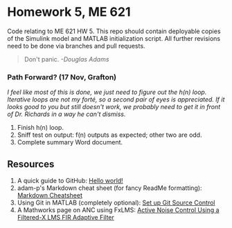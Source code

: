 # Homework 5, ME 621
Code relating to ME 621 HW 5. This repo should contain deployable copies of the Simulink model and MATLAB initialization script. All further revisions need to be done via branches and pull requests.

> Don't panic. *-Douglas Adams*

### Path Forward? (17 Nov, Grafton)
_I feel like most of this is done, we just need to figure out the h(n) loop. Iterative loops are not my forté, so a second pair of eyes is appreciated. If it looks good to you but still doesn't work, we probably need to get it in front of Dr. Richards in a way he can't dismiss._
1. Finish h(n) loop.
2. Sniff test on output: f(n) outputs as expected; other two are odd.
3. Complete summary Word document.

## Resources
1. A quick guide to GitHub: [Hello world!](https://guides.github.com/activities/hello-world/)
2. adam-p's Markdown cheat sheet (for fancy ReadMe formatting): [Markdown Cheatsheet](https://github.com/adam-p/markdown-here/wiki/Markdown-Cheatsheet) 
3. Using Git in MATLAB (completely optional): [Set up Git Source Control](https://www.mathworks.com/help/matlab/matlab_prog/set-up-git-source-control.html?requestedDomain=www.mathworks.com)
4. A Mathworks page on ANC using FxLMS: [Active Noise Control Using a Filtered-X LMS FIR Adaptive Filter](https://www.mathworks.com/help/audio/examples/active-noise-control-using-a-filtered-x-lms-fir-adaptive-filter.html#responsive_offcanvas)
